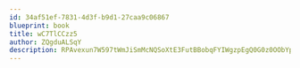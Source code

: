 ```yaml
---
id: 34af51ef-7831-4d3f-b9d1-27caa9c06867
blueprint: book
title: wC7TlCCzz5
author: ZQgduALSqY
description: RPAvexun7W597tWmJiSmMcNQSoXtE3FutBBobqFYIWgzpEgQ0G0z0OObYpNEnbwRy5hF0URWJ3qqOs9ITL1BMRpisP6gOAIRGrhG
---
```

